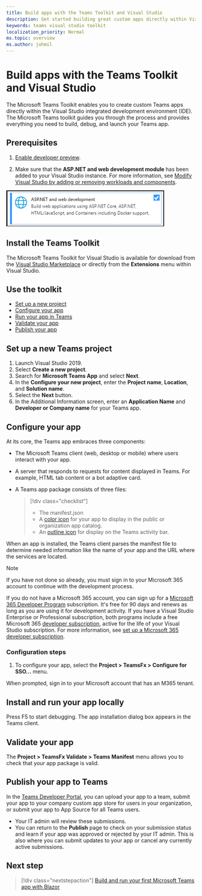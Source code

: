 ```yaml
---
title: Build apps with the Teams Toolkit and Visual Studio
description: Get started building great custom apps directly within Visual Studio with the Microsoft Teams Toolkit
keywords: teams visual studio toolkit
localization_priority: Normal
ms.topic: overview
ms.author: johmil
---
```


# Build apps with the Teams Toolkit and Visual Studio

The Microsoft Teams Toolkit enables you to create custom Teams apps directly within the Visual Studio integrated development environment (IDE). The Microsoft Teams toolkit guides you through the process and provides everything you need to build, debug, and launch your Teams app.

## Prerequisites

1. [Enable developer preview](../resources/dev-preview/developer-preview-intro.md#enable-developer-preview).

2. Make sure that the **<span>ASP.NET</span> and web development module** has been added to your Visual Studio instance. For more information, see [Modify Visual Studio by adding or removing workloads and components](/visualstudio/install/modify-visual-studio?view=vs-2019&preserve-view=true).

![Visual studio asp.net module](../assets/images/visual-studio-web-dev-module.png)

## Install the Teams Toolkit

The Microsoft Teams Toolkit for Visual Studio is available for download from the [Visual Studio Marketplace](https://marketplace.visualstudio.com/items?itemName=msft-vsteamstoolkit.vsteamstoolkit) or directly from the **Extensions** menu within Visual Studio.

## Use the toolkit

- [Set up a new project](#set-up-a-new-teams-project)
- [Configure your app](#configure-your-app)
- [Run your app in Teams](#install-and-run-your-app-locally)
- [Validate your app](#validate-your-app)
- [Publish your app](#publish-your-app-to-teams)

## Set up a new Teams project

1. Launch Visual Studio 2019.
2. Select **Create a new project**.
3. Search for **Microsoft Teams App** and select **Next**.
4. In the **Configure your new project**, enter the **Project name**, **Location**, and **Solution name**.
5. Select the **Next** button.
6. In the Additional Information screen, enter an **Application Name** and **Developer or Company name** for your Teams app.

## Configure your app

At its core, the Teams app embraces three components:

- The Microsoft Teams client (web, desktop or mobile) where users interact with your app.
- A server that responds to requests for content displayed in Teams. For example, HTML tab content or a bot adaptive card.
- A Teams app package consists of three files:

    > [!div class="checklist"]
    >
    > - The manifest.json
    > - A [color icon](../resources/schema/manifest-schema.md#icons) for your app to display in the public or organization app catalog.
    > - An [outline icon](../resources/schema/manifest-schema.md#icons) for display on the Teams activity bar.

When an app is installed, the Teams client parses the manifest file to determine needed information like the name of your app and the URL where the services are located.

> [!NOTE]
>If you have not done so already, you must sign in to your Microsoft 365 account to continue with the development process.
>
> If you do not have a Microsoft 365 account, you can sign up for a [Microsoft 365 Developer Program](https://developer.microsoft.com/microsoft-365/dev-program) subscription. It's free for 90 days and renews as long as you are using it for development activity. If you have a Visual Studio Enterprise or Professional subscription, both programs include a free Microsoft 365 [developer subscription](https://aka.ms/MyVisualStudioBenefits), active for the life of your Visual Studio subscription. For more information, see [set up a Microsoft 365 developer subscription](/office/developer-program/office-365-developer-program-get-started).

### Configuration steps

1. To configure your app, select the **Project > TeamsFx > Configure for SSO...** menu.

When prompted, sign in to your Microsoft account that has an M365 tenant.

## Install and run your app locally

Press F5 to start debugging. The app installation dialog box appears in the Teams client.

## Validate your app

The **Project > TeamsFx Validate > Teams Manifest** menu allows you to check that your app package is valid.

## Publish your app to Teams

In the [Teams Developer Portal](https://dev.teams.microsoft.com/home), you can upload your app to a team, submit your app to your company custom app store for users in your organization, or submit your app to App Source for all Teams users.

- Your IT admin will review these submissions.
- You can return to the **Publish** page to check on your submission status and learn if your app was approved or rejected by your IT admin. This is also where you can submit updates to your app or cancel any currently active submissions.

## Next step

> [!div class="nextstepaction"]
> [Build and run your first Microsoft Teams app with Blazor](../get-started/first-app-blazor.md)
